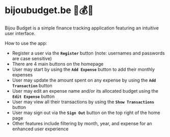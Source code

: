 # bijoubudget.be 💸💰🏦
Bijou Budget is a simple finance tracking application featuring an intuitive user interface.

How to use the app:  
* Register a user via the **`Register`** button (note: usernames and passwords are case sensitive)
* There are 4 main buttons on the homepage
* User may start by using the **`Add Expense`** button to add their monthly expenses  
* User may update the amount spent on any expense by using the **`Add Transaction`** button  
* User may edit an expense name and/or its allocated budget using the **`Edit Expense`** button  
* User may view all their transactions by using the **`Show Transactions`** button
* User may sign out via the **`Sign Out`** button on the top right of the home page  
* Other features include filtering by month, year, and expense for an enhanced user experience
